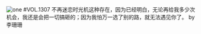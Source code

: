 ![one](http://image.wufazhuce.com/Fl30ZwwjX9TWizAO12SsTPPT7uh8)
#VOL.1307
不再迷恋时光机这种存在，因为已经明白，无论再给我多少次机会，我还是会把一切搞砸的；因为我怕万一选了别的路，就无法遇见你了。 by 李珊珊